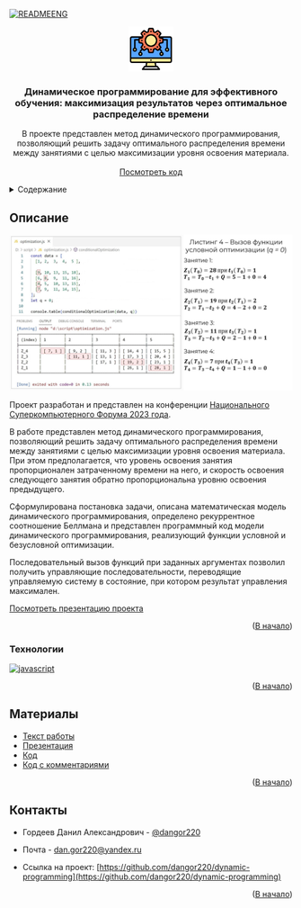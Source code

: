 <a id="readme-top"></a>

<!-- PROJECT LOGO -->

[![READMEENG](https://img.shields.io/badge/readme_en-white?style=for-the-badge&logo=en)](https://github.com/dangor220/dynamic-programming/blob/main/README.en.md)
<br />

<div align="center">
  <a href="https://github.com/othneildrew/Best-README-Template">
    <img src="assets/readme/logo.png" alt="Logo" width="80" height="80">
  </a>

  <h3 align="center">Динамическое программирование для эффективного обучения: максимизация результатов через оптимальное распределение времени</h3>

  <p align="center">В проекте представлен метод динамического программирования, позволяющий решить задачу оптимального распределения времени между занятиями с целью максимизации уровня освоения материала.
    <br />
    <br />
    <a href="https://github.com/dangor220/dynamic-programming/tree/main/script/optimization.js">Посмотреть код</a>
  </p>
</div>

<!-- TABLE OF CONTENTS -->
<details>
  <summary>Содержание</summary>
  <ol>
    <li>
      <a href="#описание">Описание</a>
      <ul>
        <li><a href="#технологии">Технологии</a></li>
      </ul>
    </li>
    <li><a href="#материалы">Материалы</a></li>
    <li><a href="#контакты">Контакты</a></li>
  </ol>
</details>

<!-- ABOUT THE PROJECT -->

## Описание

[![Product Name Screen Shot][product-screenshot]](https://www.youtube.com/watch?v=8SOLa45m8fk)

Проект разработан и представлен на конференции [Национального Суперкомпьютерного Форума 2023 года](https://2023.nscf.ru/).

В работе представлен метод динамического программирования, позволяющий решить задачу оптимального распределения времени между занятиями с целью максимизации уровня освоения материала. При этом предполагается, что уровень освоения занятия пропорционален затраченному времени на него, и скорость освоения следующего занятия обратно пропорциональна уровню освоения предыдущего.

Сформулирована постановка задачи, описана математическая модель динамического программирования, определено рекуррентное соотношение Беллмана и представлен программный код модели динамического программирования, реализующий функции условной и безусловной оптимизации.

Последовательный вызов функций при заданных аргументах позволил получить управляющие последовательности, переводящие управляемую систему в состояние, при котором результат управления
максимален.

[Посмотреть презентацию проекта](https://www.youtube.com/watch?v=8SOLa45m8fk)

<p align="right">(<a href="#readme-top">В начало</a>)</p>

### Технологии

[![javascript][javascript.js]][javascript-url]

<p align="right">(<a href="#readme-top">В начало</a>)</p>

## Материалы

- [Текст работы](https://2023.nscf.ru/TesisAll/06_Reshenie_zadach_optimizatsii/568_GordeevDA.pdf)
- [Презентация](https://www.youtube.com/watch?v=8SOLa45m8fk)
- [Код](https://github.com/dangor220/dynamic-programming/tree/main/script/optimization.js)
- [Код c комментариями](https://github.com/dangor220/dynamic-programming/tree/main/script/locale-comments/optimization-ru.js)

<p align="right">(<a href="#readme-top">В начало</a>)</p>

<!-- CONTACT -->

## Контакты

- Гордеев Данил Александрович - [@dangor220](https://t.me/dangor220)
- Почта - [dan.gor220@yandex.ru](dan.gor220@yandex.ru)

- Ссылка на проект: [https://github.com/dangor220/dynamic-programming](https://github.com/dangor220/dynamic-programming)

<p align="right">(<a href="#readme-top">В начало</a>)</p>

<!-- MARKDOWN LINKS & IMAGES -->
<!-- https://www.markdownguide.org/basic-syntax/#reference-style-links -->

[product-screenshot]: assets/readme/product.jpg
[javascript.js]: https://img.shields.io/badge/javascript-20232A?style=for-the-badge&logo=javascript
[javascript-url]: https://ecma-international.org/publications-and-standards/standards/ecma-262/
